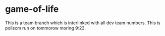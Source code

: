 # game-of-life
This is a team branch which is interlinked with all dev team numbers.
This is pollscm  run on tommorow moring 9:23.
